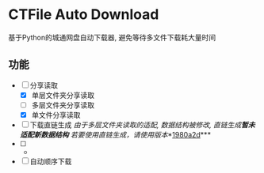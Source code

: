# CTFile Auto Download
基于Python的城通网盘自动下载器, 避免等待多文件下载耗大量时间

## 功能
- [ ] 分享读取
    - [X] 单层文件夹分享读取
    - [ ] 多层文件夹分享读取
    - [X] 单文件分享读取
- [ ] 下载直链生成 *由于多层文件夹读取的适配, 数据结构被修改, 直链生成**暂未适配新数据结构** 若要使用直链生成，请使用版本**[1980a2d](https://github.com/haarlemmer/CTFile-Auto-Download/commit/1980a2da776566a4668400a8f92f6cd5ee80f2c4)***
- [ ] *
- [ ] 自动顺序下载
